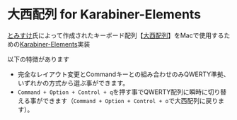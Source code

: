 # 大西配列 for Karabiner-Elements

[とみすけ](https://x.com/IlllIlllIlIlIll)氏によって作成されたキーボード配列【[大西配列](https://o24.works/layout/)】をMacで使用するための[Karabiner-Elements](https://karabiner-elements.pqrs.org/)実装

以下の特徴があります
- 完全なレイアウト変更とCommandキーとの組み合わせのみQWERTY準拠、いずれかの方式から選ぶ事ができます。
- `Command + Option + Control + q`を押す事でQWERTY配列に瞬時に切り替える事ができます（`Command + Option + Control + o`で大西配列に戻ります）。
